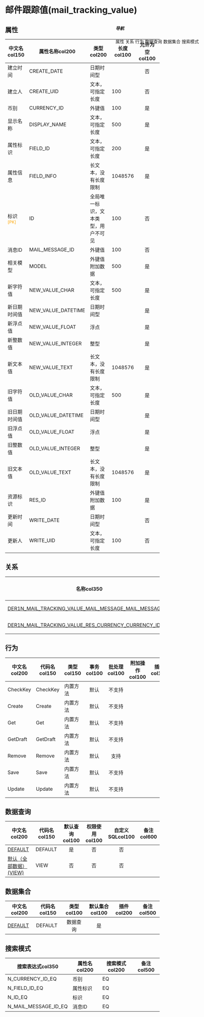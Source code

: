 # 邮件跟踪值(mail_tracking_value)  <!-- {docsify-ignore-all} -->


## 属性
|    中文名col150 | 属性名称col200           | 类型col200     | 长度col100    |允许为空col100    |  备注col500  |
| --------   |------------| -----  | -----  | :----: | -------- |
|建立时间|CREATE_DATE|日期时间型||否||
|建立人|CREATE_UID|文本，可指定长度|100|否||
|币别|CURRENCY_ID|外键值|100|是||
|显示名称|DISPLAY_NAME|文本，可指定长度|500|是||
|属性标识|FIELD_ID|文本，可指定长度|200|是||
|属性信息|FIELD_INFO|长文本，没有长度限制|1048576|是||
|标识<sup class="footnote-symbol"><font color=orange>[PK]</font></sup>|ID|全局唯一标识，文本类型，用户不可见|100|否||
|消息ID|MAIL_MESSAGE_ID|外键值|100|否||
|相关模型|MODEL|外键值附加数据|500|是||
|新字符值|NEW_VALUE_CHAR|文本，可指定长度|500|是||
|新日期时间值|NEW_VALUE_DATETIME|日期时间型||是||
|新浮点值|NEW_VALUE_FLOAT|浮点||是||
|新整数值|NEW_VALUE_INTEGER|整型||是||
|新文本值|NEW_VALUE_TEXT|长文本，没有长度限制|1048576|是||
|旧字符值|OLD_VALUE_CHAR|文本，可指定长度|500|是||
|旧日期时间值|OLD_VALUE_DATETIME|日期时间型||是||
|旧浮点值|OLD_VALUE_FLOAT|浮点||是||
|旧整数值|OLD_VALUE_INTEGER|整型||是||
|旧文本值|OLD_VALUE_TEXT|长文本，没有长度限制|1048576|是||
|资源标识|RES_ID|外键值附加数据|100|是||
|更新时间|WRITE_DATE|日期时间型||否||
|更新人|WRITE_UID|文本，可指定长度|100|否||


## 关系

<el-row>
<el-tabs v-model="show_der">
<el-tab-pane label="从关系" name="minor">

|  名称col350   | 主实体col200   | 关系类型col200   |    备注col500  |
| -------- |---------- |-----------|----- |
|[DER1N_MAIL_TRACKING_VALUE_MAIL_MESSAGE_MAIL_MESSAGE_ID](der/DER1N_MAIL_TRACKING_VALUE_MAIL_MESSAGE_MAIL_MESSAGE_ID)|[消息(MAIL_MESSAGE)](module/mail/mail_message)|1:N关系||
|[DER1N_MAIL_TRACKING_VALUE_RES_CURRENCY_CURRENCY_ID](der/DER1N_MAIL_TRACKING_VALUE_RES_CURRENCY_CURRENCY_ID)|[币别(RES_CURRENCY)](module/base/res_currency)|1:N关系||

</el-tab-pane>
</el-tabs>
</el-row>

## 行为
| 中文名col200    | 代码名col150    | 类型col150    | 事务col100   | 批处理col100   | 附加操作col100  | 插件col150    |  备注col300  |
| -------- |---------- |----------- |:----:|:----:|---------| ----- | ----- |
|CheckKey|CheckKey|内置方法|默认|不支持||||
|Create|Create|内置方法|默认|不支持||||
|Get|Get|内置方法|默认|不支持||||
|GetDraft|GetDraft|内置方法|默认|不支持||||
|Remove|Remove|内置方法|默认|支持||||
|Save|Save|内置方法|默认|不支持||||
|Update|Update|内置方法|默认|不支持||||

## 数据查询
| 中文名col200    | 代码名col150    | 默认查询col100 | 权限使用col100 | 自定义SQLcol100 |  备注col600|
| --------  | --------   | :----:  |:----:  | :----:  |----- |
|[DEFAULT](module/mail/mail_tracking_value/query/Default)|DEFAULT|是|否 |否 ||
|[默认（全部数据）(VIEW)](module/mail/mail_tracking_value/query/View)|VIEW|否|否 |否 ||

## 数据集合
| 中文名col200  | 代码名col150  | 类型col100 | 默认集合col100 |   插件col200|   备注col500|
| --------  | --------   | :----:   | :----:   | ----- |----- |
|[DEFAULT](module/mail/mail_tracking_value/dataset/Default)|DEFAULT|数据查询|是|||

## 搜索模式
|   搜索表达式col350   |    属性名col200    |    搜索模式col200        |备注col500  |
| -------- |------------|------------|------|
|N_CURRENCY_ID_EQ|币别|EQ||
|N_FIELD_ID_EQ|属性标识|EQ||
|N_ID_EQ|标识|EQ||
|N_MAIL_MESSAGE_ID_EQ|消息ID|EQ||

<div style="display: block; overflow: hidden; position: fixed; top: 140px; right: 100px;">

##### 导航
<el-anchor >
<el-anchor-link :href="`#/module/mail/mail_tracking_value?id=属性`">
  属性
</el-anchor-link>
<el-anchor-link :href="`#/module/mail/mail_tracking_value?id=关系`">
  关系
</el-anchor-link>
<el-anchor-link :href="`#/module/mail/mail_tracking_value?id=行为`">
  行为
</el-anchor-link>
<el-anchor-link :href="`#/module/mail/mail_tracking_value?id=数据查询`">
  数据查询
</el-anchor-link>
<el-anchor-link :href="`#/module/mail/mail_tracking_value?id=数据集合`">
  数据集合
</el-anchor-link>
<el-anchor-link :href="`#/module/mail/mail_tracking_value?id=搜索模式`">
  搜索模式
</el-anchor-link>
</el-anchor>
</div>

<script>
 const { createApp } = Vue
  createApp({
    data() {
      return {
show_der:'minor',


      }
    },
    methods: {
    }
  }).use(ElementPlus).mount('#app')
</script>